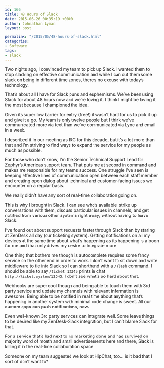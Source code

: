 ```yaml
---
id: 166
title: 48 Hours of Slack
date: 2015-06-26 00:35:19 +0000
author: Johnathan Lyman
layout: post

permalink: "/2015/06/48-hours-of-slack.html"
categories:
- Software
tags:
- slack
---
```

Two nights ago, I convinced my team to pick up Slack. I wanted them to stop slacking on effective communication and while I can cut them some slack on being in different time zones, there’s no excuse with today’s technology.

That’s about all I have for Slack puns and euphemisms. We’ve been using Slack for about 48 hours now and we’re loving it. I think I might be loving it the most because I championed the idea.

Given its super low barrier for entry (free!) it wasn’t hard for us to pick it up and give it a go. My team is only twelve people but I think we’ve communicated more via text than we’ve communicated via Lync and email in a week.

I described it in our meeting as IRC for this decade, but it’s a lot more than that and I’m striving to find ways to expand the service for my people as much as possible.

For those who don’t know, I’m the Senior Technical Support Lead for Zephyr’s Americas support team. That puts me at second in command and makes me responsible for my teams success. One struggle I’ve seen is keeping effective lines of communication open between each staff member and creating open dialog about technical and customer-facing issues we encounter on a regular basis.

We really didn’t have any sort of real-time collaboration going on.

This is why I brought in Slack. I can see who’s available, strike up conversations with them, discuss particular issues in channels, and get notified from various other systems right away, without having to leave Slack.

I’ve found out about support requests faster through Slack than by staring at ZenDesk all day (our ticketing system). Getting notifications on all my devices at the same time about what’s happening as its happening is a boon for me and that only drives my desire to integrate more.

One thing that bothers me though is autocomplete requires some fancy service on the other end in order to work. I don’t want to sit down and write middleware to tie into Slack so I can shorthand with a `/slash` command. I should be able to say `/ticket 12345` prints in chat `http://ticket.system/12345`. I don’t see what’s so hard about that.

Webhooks are super cool though and being able to touch them with 3rd party service and update my channels with relevant information is awesome. Being able to be notified in real time about anything that’s happening in another system with minimal code change is sweet. All our custom apps can push notifications, now.

Even well-known 3rd party services can integrate well. Some leave things to be desired like my ZenDesk-Slack integration, but I can’t blame Slack for that.

For a service that’s had next to no marketing done and has survived on majority word of mouth and small advertisements here and there, Slack is killing it in the real-time collaboration space.

Someone on my team suggested we look at HipChat, too… is it bad that I sort of don’t want to?